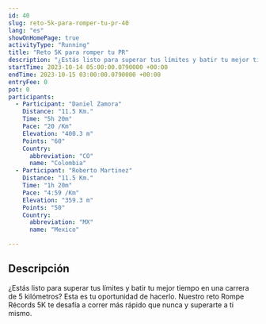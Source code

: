 ```yaml
---
id: 40
slug: reto-5k-para-romper-tu-pr-40
lang: "es"
showOnHomePage: true
activityType: "Running"
title: "Reto 5K para romper tu PR"
description: "¿Estás listo para superar tus límites y batir tu mejor tiempo en una carrera de 5 kilómetros? Esta es tu oportunidad de hacerlo. Nuestro reto Rompe Récords 5K te desafía a correr más rápido que nunca y superarte a ti mismo."
startTime: 2023-10-14 05:00:00.0790000 +00:00
endTime: 2023-10-15 03:00:00.0790000 +00:00
entryFee: 0
pot: 0
participants:
  - Participant: "Daniel Zamora"
    Distance: "11.5 Km."
    Time: "5h 20m"
    Pace: "20 /Km"
    Elevation: "400.3 m"
    Points: "60"
    Country:
      abbreviation: "CO"
      name: "Colombia"
  - Participant: "Roberto Martinez"
    Distance: "11.5 Km."
    Time: "1h 20m"
    Pace: "4:59 /Km"
    Elevation: "359.3 m"
    Points: "50"
    Country:
      abbreviation: "MX"
      name: "Mexico"

---
```


## Descripción

¿Estás listo para superar tus límites y batir tu mejor tiempo en una carrera de 5 kilómetros? Esta es tu oportunidad de hacerlo. Nuestro reto Rompe Récords 5K te desafía a correr más rápido que nunca y superarte a ti mismo.
